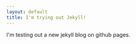 ```yaml
---
layout: default
title: I'm trying out Jekyll!
---
```


I'm testing out a new jekyll blog on github pages.
